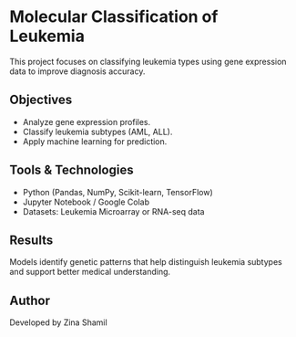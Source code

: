 # Molecular Classification of Leukemia

This project focuses on classifying leukemia types using gene expression data to improve diagnosis accuracy.

## Objectives
- Analyze gene expression profiles.
- Classify leukemia subtypes (AML, ALL).
- Apply machine learning for prediction.

## Tools & Technologies
- Python (Pandas, NumPy, Scikit-learn, TensorFlow)
- Jupyter Notebook / Google Colab
- Datasets: Leukemia Microarray or RNA-seq data

## Results
Models identify genetic patterns that help distinguish leukemia subtypes and support better medical understanding.

## Author
Developed by Zina Shamil
